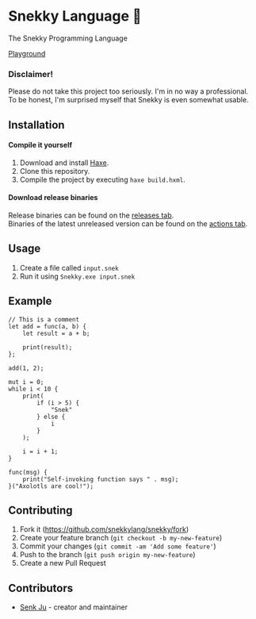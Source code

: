 # Snekky Language 🐍

The Snekky Programming Language

<a href="https://snekky-lang.org">Playground</a>

### Disclaimer!
Please do not take this project too seriously. I'm in no way a professional. To be honest, I'm surprised myself that Snekky is even somewhat usable.

## Installation
#### Compile it yourself
1. Download and install [Haxe](https://haxe.org/).
2. Clone this repository.
3. Compile the project by executing `haxe build.hxml`.

#### Download release binaries
Release binaries can be found on the [releases tab](https://github.com/snekkylang/snekky/releases). \
Binaries of the latest unreleased version can be found on the [actions tab](https://github.com/snekkylang/snekky/actions).

## Usage

1. Create a file called `input.snek`
2. Run it using `Snekky.exe input.snek`

## Example
```
// This is a comment
let add = func(a, b) {
    let result = a + b;

    print(result);
};

add(1, 2);

mut i = 0;
while i < 10 {
    print(
        if (i > 5) {
            "Snek"
        } else {
            i
        }
    );

    i = i + 1;
}

func(msg) {
    print("Self-invoking function says " . msg);
}("Axolotls are cool!");
```

## Contributing

1. Fork it (<https://github.com/snekkylang/snekky/fork>)
2. Create your feature branch (`git checkout -b my-new-feature`)
3. Commit your changes (`git commit -am 'Add some feature'`)
4. Push to the branch (`git push origin my-new-feature`)
5. Create a new Pull Request

## Contributors

- [Senk Ju](https://github.com/snekkylang/snekky) - creator and maintainer
